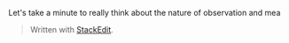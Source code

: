 Let's take a minute to really think about the nature of observation and mea


> Written with [StackEdit](https://stackedit.io/).
<!--stackedit_data:
eyJoaXN0b3J5IjpbLTE2OTYyMjQzMzVdfQ==
-->